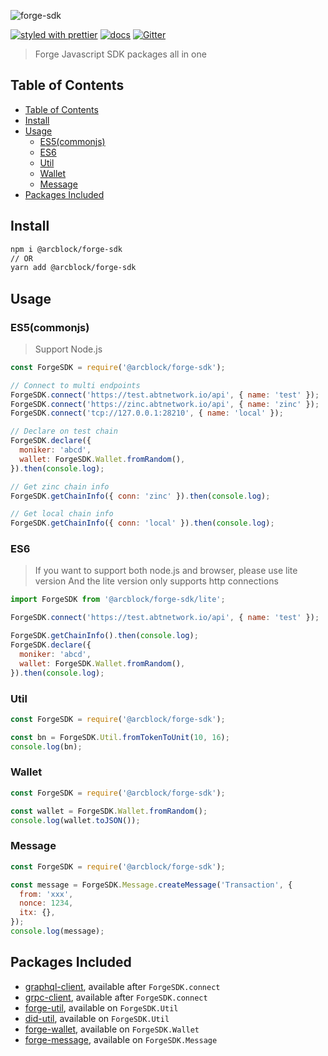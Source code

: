 ![forge-sdk](https://www.arcblock.io/.netlify/functions/badge/?text=forge-sdk)

[![styled with prettier](https://img.shields.io/badge/styled_with-prettier-ff69b4.svg)](https://github.com/prettier/prettier)
[![docs](https://img.shields.io/badge/powered%20by-arcblock-green.svg)](https://docs.arcblock.io)
[![Gitter](https://badges.gitter.im/ArcBlock/community.svg)](https://gitter.im/ArcBlock/community?utm_source=badge&utm_medium=badge&utm_campaign=pr-badge)

> Forge Javascript SDK packages all in one

## Table of Contents

- [Table of Contents](#table-of-contents)
- [Install](#install)
- [Usage](#usage)
  - [ES5(commonjs)](#es5commonjs)
  - [ES6](#es6)
  - [Util](#util)
  - [Wallet](#wallet)
  - [Message](#message)
- [Packages Included](#packages-included)

## Install

```sh
npm i @arcblock/forge-sdk
// OR
yarn add @arcblock/forge-sdk
```

## Usage

### ES5(commonjs)

> Support Node.js

```js
const ForgeSDK = require('@arcblock/forge-sdk');

// Connect to multi endpoints
ForgeSDK.connect('https://test.abtnetwork.io/api', { name: 'test' });
ForgeSDK.connect('https://zinc.abtnetwork.io/api', { name: 'zinc' });
ForgeSDK.connect('tcp://127.0.0.1:28210', { name: 'local' });

// Declare on test chain
ForgeSDK.declare({
  moniker: 'abcd',
  wallet: ForgeSDK.Wallet.fromRandom(),
}).then(console.log);

// Get zinc chain info
ForgeSDK.getChainInfo({ conn: 'zinc' }).then(console.log);

// Get local chain info
ForgeSDK.getChainInfo({ conn: 'local' }).then(console.log);
```

### ES6

> If you want to support both node.js and browser, please use lite version
> And the lite version only supports http connections

```js
import ForgeSDK from '@arcblock/forge-sdk/lite';

ForgeSDK.connect('https://test.abtnetwork.io/api', { name: 'test' });

ForgeSDK.getChainInfo().then(console.log);
ForgeSDK.declare({
  moniker: 'abcd',
  wallet: ForgeSDK.Wallet.fromRandom(),
}).then(console.log);
```

### Util

```javascript
const ForgeSDK = require('@arcblock/forge-sdk');

const bn = ForgeSDK.Util.fromTokenToUnit(10, 16);
console.log(bn);
```

### Wallet

```javascript
const ForgeSDK = require('@arcblock/forge-sdk');

const wallet = ForgeSDK.Wallet.fromRandom();
console.log(wallet.toJSON());
```

### Message

```javascript
const ForgeSDK = require('@arcblock/forge-sdk');

const message = ForgeSDK.Message.createMessage('Transaction', {
  from: 'xxx',
  nonce: 1234,
  itx: {},
});
console.log(message);
```

## Packages Included

- [graphql-client](https://www.npmjs.com/package/@arcblock/graphql-client), available after `ForgeSDK.connect`
- [grpc-client](https://www.npmjs.com/package/@arcblock/grpc-client), available after `ForgeSDK.connect`
- [forge-util](https://www.npmjs.com/package/@arcblock/forge-util), available on `ForgeSDK.Util`
- [did-util](https://www.npmjs.com/package/@arcblock/did-util), available on `ForgeSDK.Util`
- [forge-wallet](https://www.npmjs.com/package/@arcblock/forge-wallet), available on `ForgeSDK.Wallet`
- [forge-message](https://www.npmjs.com/package/@arcblock/forge-message), available on `ForgeSDK.Message`
